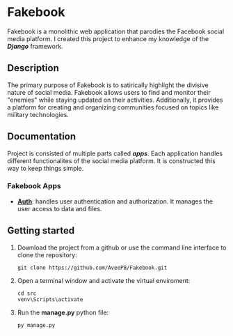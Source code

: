 # Fakebook
Fakebook is a monolithic web application that parodies the Facebook social media platform. I created this project to enhance my knowledge of the ***Django*** framework.

## Description
The primary purpose of Fakebook is to satirically highlight the divisive nature of social media. Fakebook allows users to find and monitor their "enemies" while staying updated on their activities. Additionally, it provides a platform for creating and organizing communities focused on topics like military technologies.

## Documentation
Project is consisted of multiple parts called ***apps***. Each application handles different functionalites of the social media platform. It is constructed this way to keep things simple.

### Fakebook Apps
- [**Auth**](docs/auth.md): handles user authentication and authorization. It manages the user access to data and files.


## Getting started
1. Download the project from a github or use the command line interface to clone the repository:
    ```
    git clone https://github.com/AveePB/Fakebook.git
    ```
2. Open a terminal window and activate the virtual enviroment:
    ```
    cd src
    venv\Scripts\activate
    ```
3. Run the **manage.py** python file:
    ```
    py manage.py
    ```